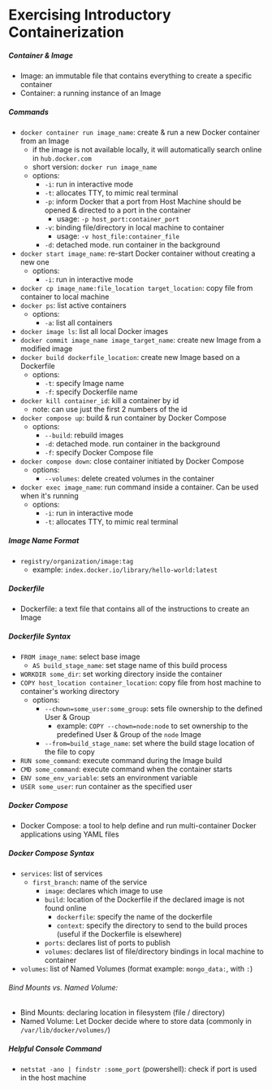 # Exercising Introductory Containerization

##### Container & Image
- Image: an immutable file that contains everything to create a specific container
- Container: a running instance of an Image

##### Commands
- `docker container run image_name`: create & run a new Docker container from an Image
  - if the image is not available locally, it will automatically search online in `hub.docker.com`
  - short version: `docker run image_name`
  - options:
    - `-i`: run in interactive mode
    - `-t`: allocates TTY, to mimic real terminal
    - `-p`: inform Docker that a port from Host Machine should be opened & directed to a port in the container
      - usage: `-p host_port:container_port`
    - `-v`: binding file/directory in local machine to container
      - usage: `-v host_file:container_file`
    - `-d`: detached mode. run container in the background
- `docker start image_name`: re-start Docker container without creating a new one
  - options:
    - `-i`: run in interactive mode
- `docker cp image_name:file_location target_location`: copy file from container to local machine
- `docker ps`: list active containers
  - options:
    - `-a`: list all containers
- `docker image ls`: list all local Docker images
- `docker commit image_name image_target_name`: create new Image from a modified image
- `docker build dockerfile_location`: create new Image based on a Dockerfile
  - options:
    - `-t`: specify Image name
    - `-f`: specify Dockerfile name
- `docker kill container_id`: kill a container by id
  - note: can use just the first 2 numbers of the id
- `docker compose up`: build & run container by Docker Compose
  - options:
    - `--build`: rebuild images
    - `-d`: detached mode. run container in the background
    - `-f`: specify Docker Compose file
- `docker compose down`: close container initiated by Docker Compose
  - options:
    - `--volumes`: delete created volumes in the container
- `docker exec image_name`: run command inside a container. Can be used when it's running
  - options:
    - `-i`: run in interactive mode
    - `-t`: allocates TTY, to mimic real terminal
 
##### Image Name Format
- `registry/organization/image:tag`
  - example: `index.docker.io/library/hello-world:latest`

##### Dockerfile
- Dockerfile: a text file that contains all of the instructions to create an Image

##### Dockerfile Syntax
- `FROM image_name`: select base image
  - `AS build_stage_name`: set stage name of this build process
- `WORKDIR some_dir`: set working directory inside the container
- `COPY host_location container_location`: copy file from host machine to container's working directory
  - options:
    - `--chown=some_user:some_group`: sets file ownership to the defined User & Group
      - example: `COPY --chown=node:node` to set ownership to the predefined User & Group of the `node` Image
    - `--from=build_stage_name`: set where the build stage location of the file to copy
- `RUN some_command`: execute command during the Image build
- `CMD some_command`: execute command when the container starts
- `ENV some_env_variable`: sets an environment variable
- `USER some_user`: run container as the specified user

##### Docker Compose
- Docker Compose: a tool to help define and run multi-container Docker applications using YAML files

##### Docker Compose Syntax
- `services`: list of services
  - `first_branch`: name of the service
    - `image`: declares which image to use
    - `build`: location of the Dockerfile if the declared image is not found online
      - `dockerfile`: specify the name of the dockerfile
      - `context`: specify the directory to send to the build proces (useful if the Dockerfile is elsewhere)
    - `ports`: declares list of ports to publish
    - `volumes`: declares list of file/directory bindings in local machine to container
- `volumes`: list of Named Volumes (format example: `mongo_data:`, with `:`)

###### Bind Mounts vs. Named Volume:
- Bind Mounts: declaring location in filesystem (file / directory)
- Named Volume: Let Docker decide where to store data (commonly in `/var/lib/docker/volumes/`)

##### Helpful Console Command
- `netstat -ano | findstr :some_port` (powershell): check if port is used in the host machine
